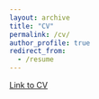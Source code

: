 ```yaml
---
layout: archive
title: "CV"
permalink: /cv/
author_profile: true
redirect_from:
  - /resume
---
```


[Link to CV](../opal_issan_CV_2025.pdf)